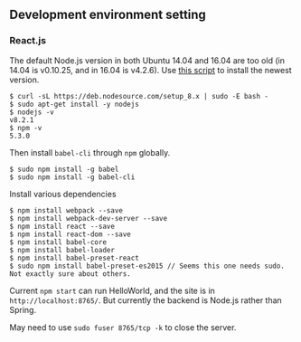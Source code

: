 ## Development environment setting

### React.js

The default Node.js version in both Ubuntu 14.04 and 16.04 are too old (in 14.04 is v0.10.25, and in 16.04 is v4.2.6). Use [this script](https://github.com/nodesource/distributions#debinstall) to install the newest version.

```
$ curl -sL https://deb.nodesource.com/setup_8.x | sudo -E bash -
$ sudo apt-get install -y nodejs
$ nodejs -v
v8.2.1
$ npm -v
5.3.0
```

Then install `babel-cli` through `npm` globally.

```
$ sudo npm install -g babel
$ sudo npm install -g babel-cli
```

Install various dependencies

```
$ npm install webpack --save
$ npm install webpack-dev-server --save
$ npm install react --save
$ npm install react-dom --save
$ npm install babel-core
$ npm install babel-loader
$ npm install babel-preset-react
$ sudo npm install babel-preset-es2015 // Seems this one needs sudo. Not exactly sure about others.
```

Current `npm start` can run HelloWorld, and the site is in `http://localhost:8765/`. But currently the backend is Node.js rather than Spring.

May need to use `sudo fuser 8765/tcp -k` to close the server.
